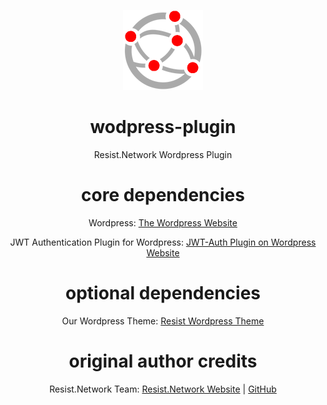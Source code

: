 <p align="center"><img src="https://github.com/resist-network/extras-pack/blob/master/images/128x128.png?raw=true"></p>
<h1 align="center">wodpress-plugin</h1>
<p align="center">Resist.Network Wordpress Plugin</p>

<h1 align="center">core dependencies</h1>
<p align="center">Wordpress: <a href="https://wordpress.org">The Wordpress Website</a>
<p align="center">JWT Authentication Plugin for Wordpress: <a href="https://wordpress.org/plugins/jwt-authentication-for-wp-rest-api/">JWT-Auth Plugin on Wordpress Website</a>

<h1 align="center">optional dependencies</h1>
<p align="center">Our Wordpress Theme: <a href="https://github.com/resist-network/resist-wordpress-theme">Resist Wordpress Theme</a>

<h1 align="center">original author credits</h1>
<p align="center">Resist.Network Team: <a href="https://resist.network">Resist.Network Website</a> | <a href="https://github.com/resist-network">GitHub</a></p>